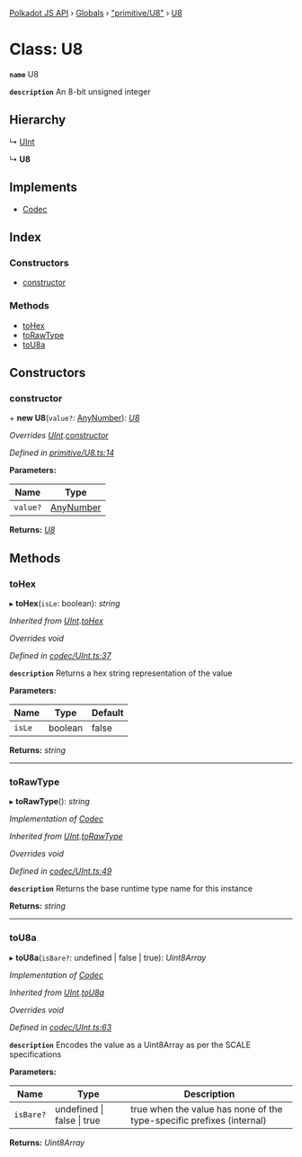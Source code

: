 [Polkadot JS API](../README.md) › [Globals](../globals.md) › ["primitive/U8"](../modules/_primitive_u8_.md) › [U8](_primitive_u8_.u8.md)

# Class: U8

**`name`** U8

**`description`** 
An 8-bit unsigned integer

## Hierarchy

  ↳ [UInt](_codec_uint_.uint.md)

  ↳ **U8**

## Implements

* [Codec](../interfaces/_types_.codec.md)

## Index

### Constructors

* [constructor](_primitive_u8_.u8.md#constructor)

### Methods

* [toHex](_primitive_u8_.u8.md#tohex)
* [toRawType](_primitive_u8_.u8.md#torawtype)
* [toU8a](_primitive_u8_.u8.md#tou8a)

## Constructors

###  constructor

\+ **new U8**(`value?`: [AnyNumber](../modules/_types_.md#anynumber)): *[U8](_primitive_u8_.u8.md)*

*Overrides [UInt](_codec_uint_.uint.md).[constructor](_codec_uint_.uint.md#constructor)*

*Defined in [primitive/U8.ts:14](https://github.com/polkadot-js/api/blob/41cf32c808/packages/types/src/primitive/U8.ts#L14)*

**Parameters:**

Name | Type |
------ | ------ |
`value?` | [AnyNumber](../modules/_types_.md#anynumber) |

**Returns:** *[U8](_primitive_u8_.u8.md)*

## Methods

###  toHex

▸ **toHex**(`isLe`: boolean): *string*

*Inherited from [UInt](_codec_uint_.uint.md).[toHex](_codec_uint_.uint.md#tohex)*

*Overrides void*

*Defined in [codec/UInt.ts:37](https://github.com/polkadot-js/api/blob/41cf32c808/packages/types/src/codec/UInt.ts#L37)*

**`description`** Returns a hex string representation of the value

**Parameters:**

Name | Type | Default |
------ | ------ | ------ |
`isLe` | boolean | false |

**Returns:** *string*

___

###  toRawType

▸ **toRawType**(): *string*

*Implementation of [Codec](../interfaces/_types_.codec.md)*

*Inherited from [UInt](_codec_uint_.uint.md).[toRawType](_codec_uint_.uint.md#torawtype)*

*Overrides void*

*Defined in [codec/UInt.ts:49](https://github.com/polkadot-js/api/blob/41cf32c808/packages/types/src/codec/UInt.ts#L49)*

**`description`** Returns the base runtime type name for this instance

**Returns:** *string*

___

###  toU8a

▸ **toU8a**(`isBare?`: undefined | false | true): *Uint8Array*

*Implementation of [Codec](../interfaces/_types_.codec.md)*

*Inherited from [UInt](_codec_uint_.uint.md).[toU8a](_codec_uint_.uint.md#tou8a)*

*Overrides void*

*Defined in [codec/UInt.ts:63](https://github.com/polkadot-js/api/blob/41cf32c808/packages/types/src/codec/UInt.ts#L63)*

**`description`** Encodes the value as a Uint8Array as per the SCALE specifications

**Parameters:**

Name | Type | Description |
------ | ------ | ------ |
`isBare?` | undefined &#124; false &#124; true | true when the value has none of the type-specific prefixes (internal)  |

**Returns:** *Uint8Array*
